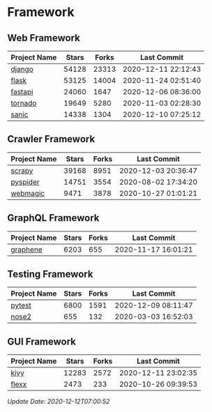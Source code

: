 # Framework

## Web Framework
| Project Name | Stars | Forks | Last Commit |
| ------------ | ----- | ----- | ----------- |
| [django](https://github.com/django/django) | 54128 | 23313 | 2020-12-11 22:12:43 |
| [flask](https://github.com/pallets/flask) | 53125 | 14004 | 2020-11-24 02:51:40 |
| [fastapi](https://github.com/tiangolo/fastapi) | 24060 | 1647 | 2020-12-06 08:36:00 |
| [tornado](https://github.com/tornadoweb/tornado) | 19649 | 5280 | 2020-11-03 02:28:30 |
| [sanic](https://github.com/huge-success/sanic) | 14338 | 1304 | 2020-12-10 07:25:12 |

## Crawler Framework
| Project Name | Stars | Forks | Last Commit |
| ------------ | ----- | ----- | ----------- |
| [scrapy](https://github.com/scrapy/scrapy) | 39168 | 8951 | 2020-12-03 20:36:47 |
| [pyspider](https://github.com/binux/pyspider) | 14751 | 3554 | 2020-08-02 17:34:20 |
| [webmagic](https://github.com/code4craft/webmagic) | 9471 | 3878 | 2020-10-27 01:01:21 |

## GraphQL Framework
| Project Name | Stars | Forks | Last Commit |
| ------------ | ----- | ----- | ----------- |
| [graphene](https://github.com/graphql-python/graphene) | 6203 | 655 | 2020-11-17 16:01:21 |

## Testing Framework
| Project Name | Stars | Forks | Last Commit |
| ------------ | ----- | ----- | ----------- |
| [pytest](https://github.com/pytest-dev/pytest) | 6800 | 1591 | 2020-12-09 08:11:47 |
| [nose2](https://github.com/nose-devs/nose2) | 655 | 132 | 2020-03-03 16:52:03 |

## GUI Framework
| Project Name | Stars | Forks | Last Commit |
| ------------ | ----- | ----- | ----------- |
| [kivy](https://github.com/kivy/kivy) | 12283 | 2572 | 2020-12-11 23:02:35 |
| [flexx](https://github.com/flexxui/flexx) | 2473 | 233 | 2020-10-26 09:39:53 |

*Update Date: 2020-12-12T07:00:52*
